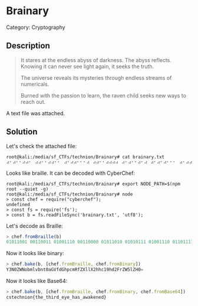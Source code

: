 # Brainary
Category: Cryptography

## Description
> It stares at the endless abyss of darkness. The abyss reflects. Knowing it can never see light again, it seeks the truth.
> 
> The universe reveals its mysteries through endless streams of numericals.
> 
> Burned with the passion to learn, the raven child seeks new ways to reach out.

A text file was attached.

## Solution

Let's check the attached file:

```console
root@kali:/media/sf_CTFs/technion/Brainary# cat brainary.txt
⠴⠂⠴⠂⠂⠴⠴⠂⠀⠴⠴⠂⠂⠴⠴⠂⠂⠀⠴⠂⠴⠴⠂⠂⠂⠴⠀⠴⠴⠂⠂⠴⠴⠴⠴⠀⠴⠂⠴⠂⠂⠴⠂⠴⠀⠴⠂⠴⠂⠴⠂⠂⠂⠀⠴⠂⠴⠴⠂⠂⠂⠴⠀⠴⠂⠂⠴⠂⠂⠂⠂⠀⠴⠂⠂⠴⠴⠴⠂⠴⠀⠴⠂⠂⠴⠂⠂⠴⠂⠀⠴⠂⠂⠴⠂⠂⠴⠴⠀⠴⠂⠂⠂⠴⠂⠂⠴⠀⠴⠂⠂⠴⠴⠴⠂⠴⠀⠴⠂⠂⠴⠂⠂⠂⠴⠀⠴⠂⠂⠂⠴⠂⠴⠴⠀⠴⠴⠂⠂⠴⠴⠴⠴⠀⠴⠂⠂⠴⠴⠴⠴⠂⠀⠴⠂⠴⠴⠴⠂⠂⠂⠀⠴⠂⠴⠂⠴⠂⠂⠴⠀⠴⠂⠂⠴⠴⠂⠂⠴⠀⠴⠂⠂⠴⠴⠂⠴⠴⠀⠴⠂⠴⠴⠴⠂⠂⠂⠀⠴⠂⠂⠴⠂⠴⠴⠴⠀⠴⠂⠂⠂⠴⠴⠴⠴⠀⠴⠂⠂⠴⠴⠴⠂⠂⠀⠴⠂⠂⠴⠂⠂⠴⠂⠀⠴⠂⠴⠂⠴⠴⠂⠴⠀⠴⠂⠂⠴⠴⠂⠂⠴⠀⠴⠂⠴⠂⠂⠴⠂⠴⠀⠴⠂⠴⠂⠂⠴⠴⠴⠀⠴⠂⠂⠴⠂⠂⠴⠴⠀⠴⠂⠂⠴⠂⠂⠴⠴⠀⠴⠂⠴⠂⠂⠴⠴⠴⠀⠴⠴⠂⠂⠴⠴⠂⠴⠀⠴⠂⠂⠴⠂⠴⠴⠴⠀⠴⠂⠂⠴⠂⠴⠴⠴⠀⠴⠂⠂⠴⠴⠴⠂⠂⠀⠴⠴⠂⠂⠴⠴⠴⠂⠀⠴⠴⠂⠂⠂⠴⠴⠂⠀⠴⠂⠂⠴⠂⠴⠴⠴⠀⠴⠂⠂⠴⠴⠂⠴⠴⠀⠴⠴⠂⠂⠴⠴⠂⠴⠀⠴⠂⠴⠴⠴⠂⠂⠴⠀⠴⠂⠂⠂⠴⠴⠂⠴⠀⠴⠂⠴⠂⠂⠴⠂⠴⠀⠴⠂⠴⠂⠴⠂⠂⠂⠀⠴⠴⠂⠂⠴⠂⠴⠂⠀⠴⠂⠂⠴⠂⠂⠴⠴⠀⠴⠂⠴⠂⠂⠴⠂⠴⠀⠴⠂⠴⠴⠂⠴⠴⠴⠀⠴⠴⠂⠂⠴⠴⠴⠴⠀⠴⠴⠂⠂⠂⠂⠴⠂
```

Looks like braille. It can be decoded with CyberChef:

```console
root@kali:/media/sf_CTFs/technion/Brainary# export NODE_PATH=$(npm root --quiet -g)
root@kali:/media/sf_CTFs/technion/Brainary# node
> const chef = require("cyberchef");
undefined
> const fs = require('fs');
> const b = fs.readFileSync('brainary.txt', 'utf8');
```

Let's decode as Braille:

```javascript
> chef.fromBraille(b)
01011001 00110011 01001110 00110000 01011010 01010111 01001110 01101111 01100010 01101101 01101100 01110110 01100010 01101110 01110100 00110000 01100001 01000111 01010110 01100110 01100100 01000111 01101000 01110000 01100011 01101101 01010010 01100110 01011010 01011000 01101100 01101100 01011000 00110010 01101000 01101000 01100011 00110001 00111001 01101000 01100100 00110010 01000110 01110010 01011010 01010111 00110101 01101100 01011010 01001000 00110000 00111101
```

Now it looks like binary:

```javascript
> chef.bake(b, [chef.fromBraille, chef.fromBinary])
Y3N0ZWNobmlvbnt0aGVfdGhpcmRfZXllX2hhc19hd2FrZW5lZH0=
```

Now it looks like Base64:

```javascript
> chef.bake(b, [chef.fromBraille, chef.fromBinary, chef.fromBase64])
cstechnion{the_third_eye_has_awakened}
```

